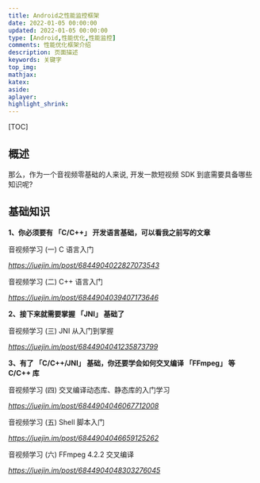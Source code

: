 ```yaml
---
title: Android之性能监控框架
date: 2022-01-05 00:00:00
updated: 2022-01-05 00:00:00
type: [Android,性能优化,性能监控]
comments: 性能优化框架介绍
description: 页面描述
keywords: 关键字
top_img:
mathjax:
katex:
aside:
aplayer:
highlight_shrink:
---
```




[TOC]

## 概述

那么，作为一个音视频零基础的人来说, 开发一款短视频 SDK 到底需要具备哪些知识呢? 





## 基础知识

**1、你必须要有 「C/C++」 开发语言基础，可以看我之前写的文章**

音视频学习 (一) C 语言入门

*https://juejin.im/post/6844904022827073543*

音视频学习 (二) C++ 语言入门

*https://juejin.im/post/6844904039407173646*



**2、接下来就需要掌握 「JNI」 基础了**

音视频学习 (三) JNI 从入门到掌握

*https://juejin.im/post/6844904041235873799*

**3、有了 「C/C++/JNI」 基础，你还要学会如何交叉编译 「FFmpeg」 等 C/C++ 库**

音视频学习 (四) 交叉编译动态库、静态库的入门学习

*https://juejin.im/post/6844904046067712008*

音视频学习 (五) Shell 脚本入门

*https://juejin.im/post/6844904046659125262*

音视频学习 (六) FFmpeg 4.2.2 交叉编译

*https://juejin.im/post/6844904048303276045*